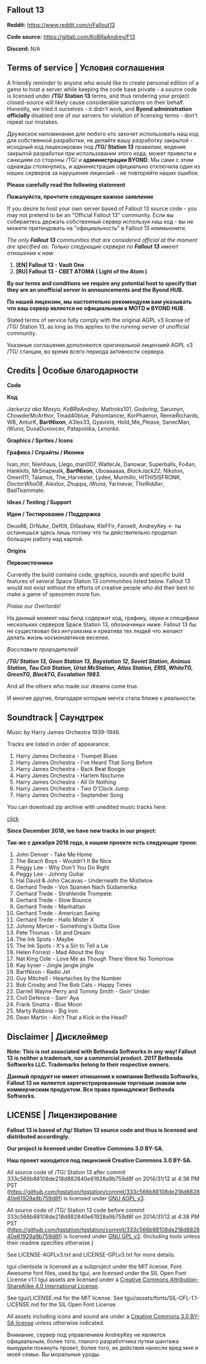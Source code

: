 ## Fallout 13

**Reddit:** https://www.reddit.com/r/Fallout13

**Code source:** https://gitlab.com/KoBRaAndrey/F13

**Discord:**  N/A

## Terms of service | Условия соглашения

A friendly reminder to anyone who would like to create personal edition of a game to host a server while keeping the code base private - a source code is licensed under **/TG/ Station 13** terms, and thus rendering your project closed-source will likely cause considerable sanctions on their behalf. Honestly, we tried it ourselves - it didn't work, and **Byond administration officially** disabled one of our servers for violation of licensing terms - don't repeat our mistakes.

Дружеское напоминание для любого кто захочет использовать наш код для собственной разработки, не делайте вашу разработку закрытой - исходный код лицензирован под **/TG/ Station 13** правилам, ведение закрытой разработки при использовании этого кода, может привести к санкциям со стороны /TG/ и **администрации BYOND**. Мы сами с этим однажды столкнулись, и администрация официально отключила один из наших серверов за нарушение лицензий - не повторяйте наших ошибок.

**Please carefully read the following statement**

**Пожалуйста, прочтите следующее важное заявление**

If you desire to host your own server based of Fallout 13 source code - you may not pretend to be an "Official Fallout 13" community.
Если вы собираетесь держать собственный сервер используя наш код - вы не можете претендовать на "официальность" в Fallout 13 коммьюнити.

*The only **Fallout 13** communities that are considered official at the moment are specified as:*
*Только следующие сервера по **Fallout 13** имеют отношение к нам:*
1. **[EN] Fallout 13 - Vault One**
2. **[RU] Fallout 13 - CBET ATOMA ( Light of the Atom )**

**By our terms and conditions we require any potential host to specify that they are an unofficial server in announcements and the Byond HUB.**

**По нашей лицензии, мы настоятельно рекомендуем вам указывать что ваш сервер является не официальным в MOTD и BYOND HUB.**

Stated terms of service fully comply with the original AGPL v3 license of /TG/ Station 13, as long as this applies to the running server of unofficial community.

Указаные соглашения дополняются оригинальной лицензией AGPL v3 /TG/ станции, во время всего периода активности сервера.

## Credits | Особые благодарности

**Code**

**Код**

*Jackerzz aka Maxyo*, *KoBRaAndrey*, Mattroks101, *Godsring*, Sarumyn, ChowderMcArthor, Tmad40blue, Pahomlancer, KorPhaeron, RemieRichards, WB, AnturK, **BartNixon**, A3lex33, Gyaviste, Hold_Me_Please, SanecMan, *iWuna*, DuxaDuxovcev, Patapoiiika, *Lenorka*.

**Graphics / Sprites / Icons** 

**Графика / Спрайты / Иконки**

Ivan_mrr, Nienhaus, Llego_man007, WalterJe, Danowar, Superballs, Fo4an, Hankkits, MrSnapwalk, **BartNixon**, Uboaaaaaa, *BlackJack22*, Nikston, Omen111, Talamus, The_Harvester, Lydee, Murmillo, HITHISISFRONK, *DoctorWho08*, Alexlox, Zhuppa, *iWuna*, Yarinevar, *TheRiddler*, BadTeammate.

**Ideas / Testing / Support** 

**Идеи / Тестирование / Поддержка**

Deus66, *DrNuke*, Def0lt, Dillashaw, KleFFir, Fanxelt, AndreyKey <- ты останешься здесь лишь потому что ты действительно проделал большую работу над картой.

**Origins** 

**Первоисточники**

Currently the build contains code, graphics, sounds and specific build features of several Space Station 13 communities listed below.
Fallout 13 would not exist without the efforts of creative people who did their best to make a game of spessmen more fun.

_Praise our Overlords!_

На данный момент наш билд содержит код, графику, звуки и специфики нескольких серверов Space Station 13, обозначеных ниже.
Fallout 13 бы не существовал без интузиазма и креатива тех людей что желают делать жизнь космонавтиков веселее.

_Восславьте прородителей!_

**_/TG/ Station 13, Goon Station 13, Baystation 12, Soviet Station, Animus Station, Tau Ceti Station, Urist McStation, Atlas Station, ERIS, WhiteTG, GreenTG, BlackTG, Escalation 1983._**

And all the others who made our dreams come true.

И многие другие, благодаря которым мечта стала ближе к реальности.

## Soundtrack | Саундтрек

Music by Harry James Orchestra 1939-1946.

Tracks are listed in order of appearance:

1. Harry James Orchestra - Trumpet Blues
2. Harry James Orchestra - I've Heard That Song Before
3. Harry James Orchestra - Back Beat Boogie
4. Harry James Orchestra - Harlem Nocturne
5. Harry James Orchestra - All Or Nothing
6. Harry James Orchestra - Two O'Clock Jump
7. Harry James Orchestra - September Song

You can download zip archive with unedited music tracks here:

[click](http://www.mediafire.com/download/fdlmc67zwwyw26d/Fallout13OST.zip)

**Since December 2018, we have new tracks in our project:**

**Так-же с декабря 2018 года, в нашем проекте есть следующие треки:**

1. John Denver - Take Me Home
2. The Beach Boys - Wouldn't It Be Nice
3. Peggy Lee - Why Don't You Do Right
4. Peggy Lee - Johnny Guitar
5. Hal David & John Cacavas - Underneath the Mistletoe
6. Gerhard Trede - Von Spanien Nach Südamerika
7. Gerhard Trede - Strahlende Trompete
8. Gerhard Trede - Slow Bounce
9. Gerhard Trede - Manhattan
10. Gerhard Trede - American Swing
11. Gerhard Trede - Hallo Mister X
12. Johnny Mercer - Something's Gotta Give
13. Pete Thomas - Sit and Dream
14. The Ink Spots - Maybe
15. The Ink Spots - It's a Sin to Tell a Lie
16. Helen Forrest - Mad About the Boy
17. Nat King Cole - Love Me as Though There Were No Tomorrow
18. Kay kyser - Jingle jangle jingle
19. BartNixon - Radio Jet
20. Guy Mitchell - Heartaches by the Number
21. Bob Crosby and The Bob Cats - Happy Times
22. Darrell Wayne Perry and Tommy Smith - Goin' Under
23. Civil Defence - Sam' Aya
24. Frank Sinatra - Blue Moon
25. Marty Robbins - Big Iron
26. Dean Martin - Ain't That a Kick in the Head?

## Disclaimer | Дисклеймер

**Note: This is not associated with Bethesda Softworks in any way! Fallout 13 is neither a trademark, nor a commercial product.
2017 Bethesda Softworks LLC. Trademarks belong to their respective owners.**

**Данный продукт не имеет отношения к компании Bethesda Softworks, Fallout 13 не является зарегистрированным торговым знаком или коммерческим продуктом. Все права принадлежат Bethesda Softworks.**

## LICENSE | Лицензирование

**Fallout 13 is based of /tg/ Station 13 source code and thus is licensed and distributed accordingly.**

**Our project is licensed under Creative Commons 3.0 BY-SA.**

**Наш проект находится под лицензией Creative Commons 3.0 BY-SA.**

All source code of /TG/ Station 13 after commit 333c566b88108de218d882840e61928a9b759d8f on 2014/31/12 at 4:38 PM PST (https://github.com/tgstation/tgstation/commit/333c566b88108de218d882840e61928a9b759d8f) is licensed under [GNU AGPL v3](http://www.gnu.org/licenses/agpl-3.0.html).

All source code of /TG/ Station 13 code before commit 333c566b88108de218d882840e61928a9b759d8f on 2014/31/12 at 4:38 PM PST (https://github.com/tgstation/tgstation/commit/333c566b88108de218d882840e61928a9b759d8f) is licensed under [GNU GPL v3](https://www.gnu.org/licenses/gpl-3.0.html).
(Including tools unless their readme specifies otherwise.)

See LICENSE-AGPLv3.txt and LICENSE-GPLv3.txt for more details.

tgui clientside is licensed as a subproject under the MIT license.
Font Awesome font files, used by tgui, are licensed under the SIL Open Font License v1.1
tgui assets are licensed under a [Creative Commons Attribution-ShareAlike 4.0 International License](http://creativecommons.org/licenses/by-sa/4.0/).

See tgui/LICENSE.md for the MIT license.
See tgui/assets/fonts/SIL-OFL-1.1-LICENSE.md for the SIL Open Font License.

All assets including icons and sound are under a [Creative Commons 3.0 BY-SA license](http://creativecommons.org/licenses/by-sa/3.0/) unless otherwise indicated.

Внимание, сервер под управлением AndreyKey не является официальным, более того, гланого разработчика путем шантажа вынудили покинуть проект, более того, их действия нанесли вред мне и моей семье. Вы моральные уроды.
